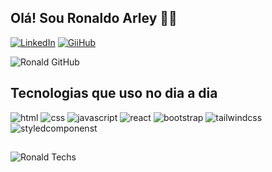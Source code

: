 ## Olá! Sou Ronaldo Arley 👋✨

[![LinkedIn](https://img.shields.io/badge/LinkedIn-0077B5?style=for-the-badge&logo=linkedin&logoColor=white)](https://www.linkedin.com/in/ronaldo-mamani-339b0b192/)
[![GiiHub](https://img.shields.io/badge/GitHub-100000?style=for-the-badge&logo=github&logoColor=white)](https://github.com/RonaldMamani)

![Ronald GitHub](https://github-readme-stats.vercel.app/api?username=ronaldmamani&show_icons=true&theme=transparent)

## Tecnologias que uso no dia a dia

<div styles="display: inline-block">
     <img alt="html" src="https://img.shields.io/badge/HTML5-E34F26?style=for-the-badge&logo=html5&logoColor=white" >
     <img alt="css" src="https://img.shields.io/badge/CSS3-1572B6?style=for-the-badge&logo=css3&logoColor=white" >
     <img alt="javascript" src="https://img.shields.io/badge/JavaScript-F7DF1E?style=for-the-badge&logo=javascript&logoColor=black" >
     <img alt="react" src="https://img.shields.io/badge/React-20232A?style=for-the-badge&logo=react&logoColor=61DAFB" >
     <img alt="bootstrap" src="https://img.shields.io/badge/Bootstrap-563D7C?style=for-the-badge&logo=bootstrap&logoColor=white" >
     <img alt="tailwindcss" src="https://img.shields.io/badge/Tailwind_CSS-38B2AC?style=for-the-badge&logo=tailwind-css&logoColor=white" >
     <img alt="styledcomponenst" src="https://img.shields.io/badge/styled--components-DB7093?style=for-the-badge&logo=styled-components&logoColor=white" >
</div>

##

![Ronald Techs](https://github-readme-stats.vercel.app/api/top-langs/?username=ronaldmamani&layout=compact)
